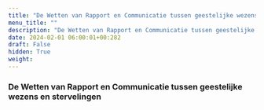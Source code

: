 ```yaml
---
title: "De Wetten van Rapport en Communicatie tussen geestelijke wezens en stervelingen"
menu_title: ""
description: "De Wetten van Rapport en Communicatie tussen geestelijke wezens en stervelingen"
date: 2024-02-01 06:00:01+00:282
draft: False
hidden: True
weight:
---
```

### De Wetten van Rapport en Communicatie tussen geestelijke wezens en stervelingen
